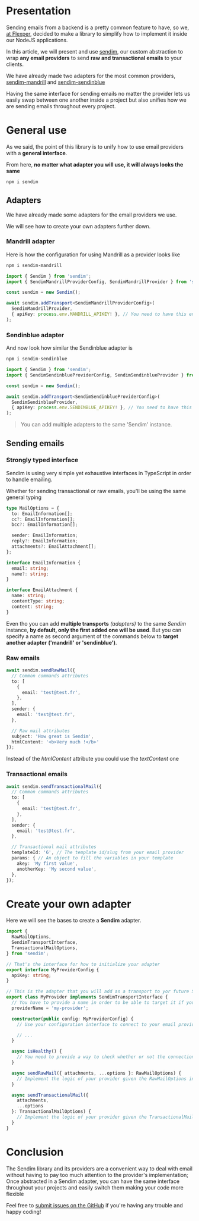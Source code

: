 # Presentation

Sending emails from a backend is a pretty common feature to have, so we, [at Flexper](https://flexper.hashnode.dev/), decided to make a library to simplify how to implement it inside our NodeJS applications.

In this article, we will present and use [sendim](https://github.com/flexper/sendim), our custom abstraction to wrap **any email providers** to send **raw and transactional emails** to your clients.

We have already made two adapters for the most common providers, [sendim-mandrill](https://github.com/flexper/sendim-mandrill) and [sendim-sendinblue](https://github.com/flexper/sendim-sendinblue)

Having the same interface for sending emails no matter the provider lets us easily swap between one another inside a project but also unifies how we are sending emails throughout every project.

# General use

As we said, the point of this library is to unify how to use email providers with a **general interface**.

From here, **no matter what adapter you will use, it will always looks the same**

```bash
npm i sendim
```

## Adapters

We have already made some adapters for the email providers we use.

We will see how to create your own adapters further down.

### Mandrill adapter

Here is how the configuration for using Mandrill as a provider looks like

```bash
npm i sendim-mandrill
```

```typescript
import { Sendim } from 'sendim';
import { SendimMandrillProviderConfig, SendimMandrillProvider } from 'sendim-mandrill';

const sendim = new Sendim();

await sendim.addTransport<SendimMandrillProviderConfig>(
  SendimMandrillProvider,
  { apiKey: process.env.MANDRILL_APIKEY! }, // You need to have this environment variable set in a .env file
);
```

### Sendinblue adapter

And now look how similar the Sendinblue adapter is

```bash
npm i sendim-sendinblue
```

```typescript
import { Sendim } from 'sendim';
import { SendimSendinblueProviderConfig, SendimSendinblueProvider } from 'sendim-sendinblue';

const sendim = new Sendim();

await sendim.addTransport<SendimSendinblueProviderConfig>(
  SendimSendinblueProvider,
  { apiKey: process.env.SENDINBLUE_APIKEY! }, // You need to have this environment variable set in a .env file
);
```

> You can add multiple adapters to the same 'Sendim' instance.

## Sending emails

### Strongly typed interface

Sendim is using very simple yet exhaustive interfaces in TypeScript in order to handle emailing.

Whether for sending transactional or raw emails, you'll be using the same general typing

```typescript
type MailOptions = {
  to: EmailInformation[];
  cc?: EmailInformation[];
  bcc?: EmailInformation[];

  sender: EmailInformation;
  reply?: EmailInformation;
  attachments?: EmailAttachment[];
};

interface EmailInformation {
  email: string;
  name?: string;
}

interface EmailAttachment {
  name: string;
  contentType: string;
  content: string;
}
```

Even tho you can add **multiple transports** *(adapters)* to the same *Sendim* instance, **by default, only the first added one will be used**. But you can specify a name as second argument of the commands below to **target another adapter** **('mandrill' or 'sendinblue')**.

### Raw emails

```typescript
await sendim.sendRawMail({
  // Common commands attributes
  to: [
    {
      email: 'test@test.fr',
    },
  ],
  sender: {
    email: 'test@test.fr',
  },

  // Raw mail attributes
  subject: 'How great is Sendim',
  htmlContent: '<b>Very much !</b>'
});
```

Instead of the *htmlContent* attribute you could use the *textContent* one

### Transactional emails

```typescript
await sendim.sendTransactionalMail({
  // Common commands attributes
  to: [
    {
      email: 'test@test.fr',
    },
  ],
  sender: {
    email: 'test@test.fr',
  },

  // Transactional mail attributes
  templateId: '6', // The template id/slug from your email provider
  params: { // An object to fill the variables in your template
    akey: 'My first value',
    anotherKey: 'My second value',
  },
});
```

# Create your own adapter

Here we will see the bases to create a **Sendim** adapter.

```typescript
import {
  RawMailOptions,
  SendimTransportInterface,
  TransactionalMailOptions,
} from 'sendim';

// That's the interface for how to initialize your adapter
export interface MyProviderConfig {
  apiKey: string;
}

// This is the adapter that you will add as a transport to yor future Sendim instance
export class MyProvider implements SendimTransportInterface {
  // You have to provide a name in order to be able to target it if your app is using multiple transports
  providerName = 'my-provider';

  constructor(public config: MyProviderConfig) {
    // Use your configuration interface to connect to your email provider: set class attributes, do requests ... 

    // ...
  }

  async isHealthy() {
    // You need to provide a way to check whether or not the connection to your provider is working
  }

  async sendRawMail({ attachments, ...options }: RawMailOptions) {
    // Implement the logic of your provider given the RawMailOptions interface common to every transports
  }

  async sendTransactionalMail({
    attachments,
    ...options
  }: TransactionalMailOptions) {
    // Implement the logic of your provider given the TransactionalMailOptions interface common to every transports
  }
}
```

# Conclusion

The Sendim library and its providers are a convenient way to deal with email without having to pay too much attention to the provider's implementation; Once abstracted in a Sendim adapter, you can have the same interface throughout your projects and easily switch them making your code more flexible

Feel free to [submit issues on the GitHub](https://github.com/flexper/sendim) if you're having any trouble and happy coding!
